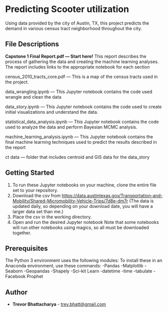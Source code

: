 # Predicting Scooter utilization

Using data provided by the city of Austin, TX, this project predicts the demand in various census tract neighborhood throughout the city.

## File Descriptions

**Capstone 1 Final Report.pdf — Start here!** This report describes the process of gathering the data and creating the machine learning analyses.  The report includes links to the appropriate notebook for each section

census_2010_tracts_core.pdf — This is a map of the census tracts used in the project.

data_wrangling.ipynb — This Jupyter notebook contains the code used wrangle and clean the data

data_story.ipynb — This Jupyter notebook contains the code used to create initial visualizations and understand the data.

statistical_data_analysis.ipynb — This Jupyter notebook contains the code used to analyze the data and perform Bayesian MCMC analysis.

machine_learning_analysis.ipynb — This Jupyter notebook contains the final machine learning techniques used to predict the results described in the report

ct data — folder that includes centroid and GIS data for the data_story

## Getting Started

1.  To run these Jupyter notebooks on your machine, clone the entire file set to your repository.
2.  Download the csv from https://data.austintexas.gov/Transportation-and-Mobility/Shared-Micromobility-Vehicle-Trips/7d8e-dm7r
(The data is updated daily, so depending on your download date, you will have a larger data set than me.)
3.  Place the csv in the working directory.
4.  Open and run the desired Jupyter notebook  Note that some notebooks will run other notebooks using magics, so all must be downloaded together.

## Prerequisites

The Python 3 environment uses the following modules:
To install these in an Anaconda environment, use these commands:
-Pandas
-Matplotlib
-Seaborn
-Geopandas
-Shapely
-Sci-kit Learn
-datetime
-time
-tabulate
-Facebook Prophet

## Author

* **Trevor Bhattacharya** - trev.bhatt@gmail.com



